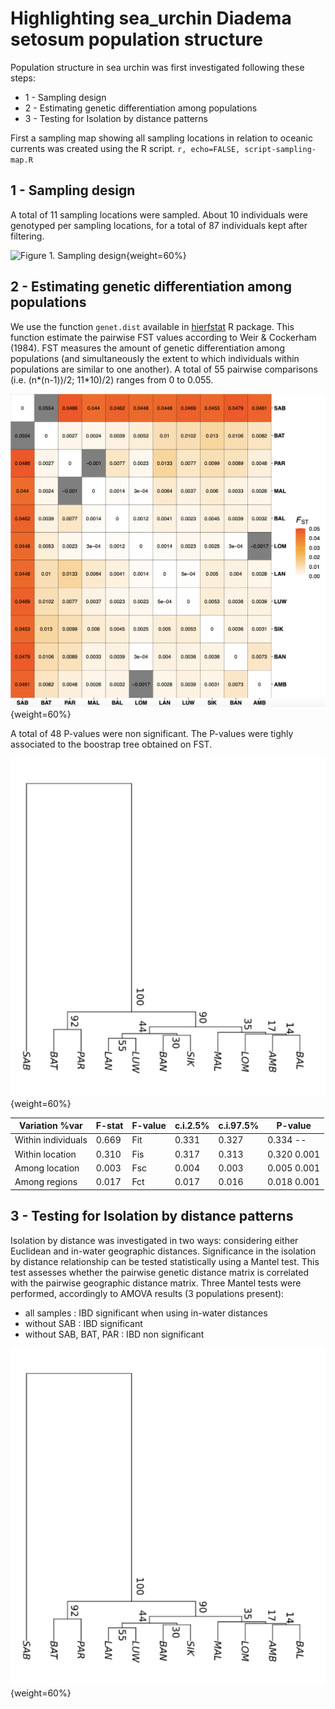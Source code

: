 # Highlighting sea_urchin **Diadema setosum** population structure

Population structure in sea urchin was first investigated following these steps:
* 1 - Sampling design
* 2 - Estimating genetic differentiation among populations
* 3 - Testing for Isolation by distance patterns

First a sampling map showing all sampling locations in relation to oceanic currents was created using the R script.
`r, echo=FALSE,
script-sampling-map.R
`

## 1 - Sampling design

A total of 11 sampling locations were sampled.
About 10 individuals were genotyped per sampling locations, for a total of 87 individuals kept after filtering.

![Figure 1. Sampling design](sampling-design.png){weight=60%}

## 2 - Estimating genetic differentiation among populations
We use the function `genet.dist` available in [hierfstat](https://rdrr.io/cran/hierfstat/man/genet.dist.html) R package.
This function estimate the pairwise FST values according to Weir & Cockerham (1984).
FST measures the amount of genetic differentiation among populations (and simultaneously the extent to which individuals within populations are similar to one another).
A total of 55 pairwise comparisons (i.e. (n*(n-1))/2; 11*10)/2) ranges from 0 to 0.055.

![Figure 2 - Index of genetic differentiation](FST-matrix.png){weight=60%}

A total of 48 P-values were non significant.
The P-values were tighly associated to the boostrap tree obtained on FST.

![Figure 2 - UPGMA tree with bootstraps values on genetic differentiation index](tree-bootstap.png){weight=60%}

|Variation	 %var  |F-stat|F-value|c.i.2.5% |c.i.97.5%|	P-value	   | 
|------------------|------|-------|---------|---------|------------|
|Within individuals|0.669 |	Fit	  |0.331	  |0.327	  |0.334	--	 |
|Within location	 |0.310 |	Fis	  |0.317	  |0.313	  |0.320	0.001|
|Among location	   |0.003 |	Fsc	  |0.004	  |0.003	  |0.005	0.001|	
|Among regions	   |0.017 |	Fct	  |0.017	  |0.016	  |0.018	0.001|	

## 3 - Testing for Isolation by distance patterns

Isolation by distance was investigated in two ways: considering either Euclidean and in-water geographic distances.
Significance in the isolation by distance relationship can be tested statistically using a Mantel test. 
This test assesses whether the pairwise genetic distance matrix is correlated with the pairwise geographic distance matrix.
Three Mantel tests were performed, accordingly to AMOVA results (3 populations present):
* all samples : IBD significant when using in-water distances 
* without SAB : IBD significant 
* without SAB, BAT, PAR : IBD non significant


![Figure 3 - UPGMA tree with bootstraps values on genetic differentiation index](tree-bootstap.png){weight=60%}